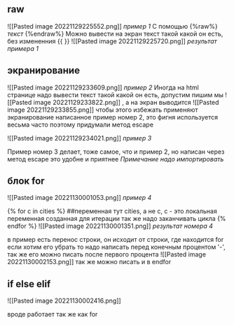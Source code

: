 
## raw

![[Pasted image 20221129225552.png]]
*пример 1*
С помощью {%raw%} *текст* {%endraw%} Можно вывести на экран текст такой какой он есть, без измененния {{  }}
![[Pasted image 20221129225720.png]]
*результат примера 1*


## экранирование 
![[Pasted image 20221129233609.png]]
*пример 2*
Иногда на html странице надо вывести текст такой какой он есть, допустим пишим мы ![[Pasted image 20221129233822.png]] , а на экран выводится ![[Pasted image 20221129233855.png]]
чтобы этого избежать применяют экранирование написанное пример номер 2, это фигня используется весьма часто поэтому придумали метод escape 

![[Pasted image 20221129234021.png]]
*пример 3*

Пример номер 3 делает, тоже самое, что и пример 2, но написан через метод escape это удобне и приятнее
*Примечание надо импортировать*


## блок for
![[Pasted image 20221130001053.png]]
*пример 4* 

{% for c in cities %}  ##переменная тут cities, а не c, с - это локальная переменная созданная для итерации
так же надо заканчивать цикла {% endfor %}
![[Pasted image 20221130001351.png]]
*результат номера 4*

в пример есть перенос строки, он исходит от строки, где находится for если хотим его убрать то надо написать перед конечным процентом '-', так же его можно писать после первого процента ![[Pasted image 20221130002153.png]]
так же можно писать и в endfor 


## if else elif

![[Pasted image 20221130002416.png]]

вроде работает так же как for 